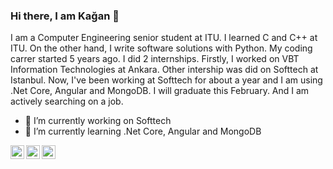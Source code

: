 ### Hi there, I am Kağan 👋

I am a Computer Engineering senior student at ITU. I learned C and C++ at ITU. On the other hand, I write software solutions with Python. My coding carrer started 5 years ago. I did 2 internships. Firstly, I worked on VBT Information Technologies at Ankara. Other intership was did on Softtech at Istanbul. Now, I've been working at Softtech for about a year and I am using .Net Core, Angular and MongoDB. I will graduate this February. And I am actively searching on a job.


- 🔭 I’m currently working on Softtech
- 🌱 I’m currently learning .Net Core, Angular and MongoDB
<!-- - 📫 How to reach me: kcocalak@gmail.com -->

<!--[<img align="left" alt="codeSTACKr.com" width="22px" src="https://raw.githubusercontent.com/iconic/open-iconic/master/svg/globe.svg" />][website]
[<img align="left" alt="codeSTACKr | YouTube" width="22px" src="https://cdn.jsdelivr.net/npm/simple-icons@v3/icons/youtube.svg" />][youtube] -->
[<img align="left" alt="codeSTACKr | Twitter" width="22px" src="https://cdn.jsdelivr.net/npm/simple-icons@v3/icons/twitter.svg" />][twitter]
[<img align="left" alt="codeSTACKr | LinkedIn" width="22px" src="https://cdn.jsdelivr.net/npm/simple-icons@v3/icons/linkedin.svg" />][linkedin]
[<img align="left" alt="codeSTACKr | Instagram" width="22px" src="https://cdn.jsdelivr.net/npm/simple-icons@v3/icons/instagram.svg" />][instagram]

<br />

<!-- [website]: https://codeSTACKr.com -->
<!--  [course]: http://vsCodeHero.com -->
[twitter]: https://twitter.com/kagan_cocalak
<!-- [youtube]: https://youtube.com/codeSTACKr -->
[instagram]: https://instagram.com/kcocalak
[linkedin]: https://linkedin.com/in/nurettin-kagan-cocalak
